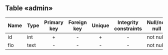 ## Table «admin»

| Name | Type | Primary key | Foreign key | Unique | Integrity constraints | Null/not null |
| ---- | ---- | :---------: | :---------: | :----: | :-------------------: | ------------- |
| id   | int  |      +      |      -      |   +    |           -           | not null      |
| fio  | text |      -      |      -      |   -    |           -           | not null      |